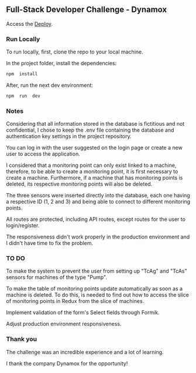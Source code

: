 ## Full-Stack Developer Challenge - Dynamox

Access the [Deploy](https://fullstack-developer-challenge-dynamox-d87r.vercel.app/).

### Run Locally

To run locally, first, clone the repo to your local machine.

In the project folder, install the dependencies:

```bash
npm  install
```

After, run the next dev environment:

```bash
npm  run  dev
```

### Notes

Considering that all information stored in the database is fictitious and not confidential, I chose to keep the .env file containing the database and authentication key settings in the project repository.

You can log in with the user suggested on the login page or create a new user to access the application.

I considered that a monitoring point can only exist linked to a machine, therefore, to be able to create a monitoring point, it is first necessary to create a machine. Furthermore, if a machine that has monitoring points is deleted, its respective monitoring points will also be deleted.

The three sensors were inserted directly into the database, each one having a respective ID (1, 2 and 3) and being able to connect to different monitoring points.

All routes are protected, including API routes, except routes for the user to login/register.

The responsiveness didn't work properly in the production environment and I didn't have time to fix the problem.

### TO DO

To make the system to prevent the user from setting up "TcAg" and "TcAs" sensors for machines of the type "Pump".

To make the table of monitoring points update automatically as soon as a machine is deleted. To do this, is needed to find out how to access the slice of monitoring points in Redux from the slice of machines.

Implement validation of the form's Select fields through Formik.

Adjust production environment responsiveness.

### Thank you

The challenge was an incredible experience and a lot of learning.

I thank the company Dynamox for the opportunity!
